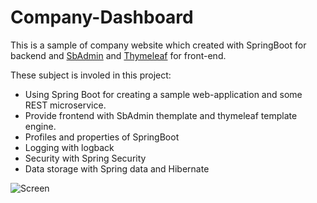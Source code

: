 # Company-Dashboard

This is a sample of company website which created with SpringBoot for backend and [SbAdmin](https://startbootstrap.com/themes/sb-admin-2/) and [Thymeleaf](https://www.thymeleaf.org/) for front-end.

These subject is involed in this project:
- Using Spring Boot for creating a sample web-application and some REST microservice.
- Provide frontend with SbAdmin themplate and thymeleaf template engine.
- Profiles and properties of SpringBoot
- Logging with logback
- Security with Spring Security
- Data storage with Spring data and Hibernate

![Screen](https://raw.githubusercontent.com/M-Razavi/Company-Dashboard/master/README/Screen.png)


